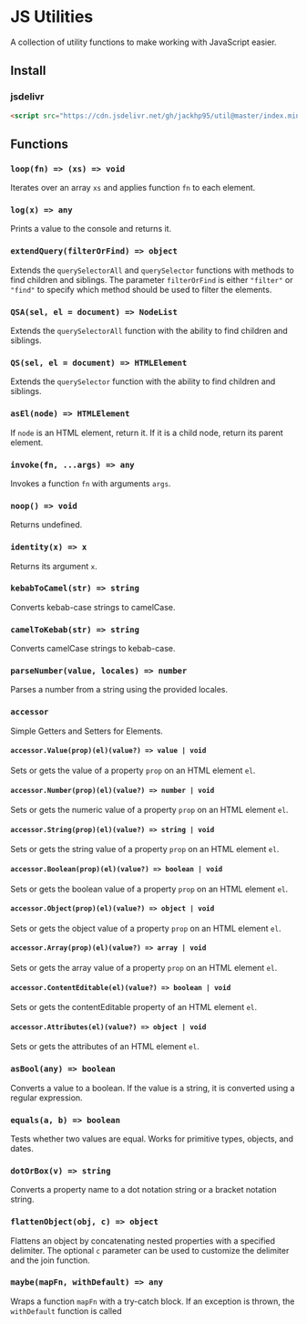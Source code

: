 # JS Utilities

A collection of utility functions to make working with JavaScript easier.

## Install

### jsdelivr
```html
<script src="https://cdn.jsdelivr.net/gh/jackhp95/util@master/index.min.js"></script>
```


## Functions

### `loop(fn) => (xs) => void`

Iterates over an array `xs` and applies function `fn` to each element.

### `log(x) => any`

Prints a value to the console and returns it.

### `extendQuery(filterOrFind) => object`

Extends the `querySelectorAll` and `querySelector` functions with methods to find children and siblings. The parameter `filterOrFind` is either `"filter"` or `"find"` to specify which method should be used to filter the elements.

### `QSA(sel, el = document) => NodeList`

Extends the `querySelectorAll` function with the ability to find children and siblings.

### `QS(sel, el = document) => HTMLElement`

Extends the `querySelector` function with the ability to find children and siblings.

### `asEl(node) => HTMLElement`

If `node` is an HTML element, return it. If it is a child node, return its parent element.

### `invoke(fn, ...args) => any`

Invokes a function `fn` with arguments `args`.

### `noop() => void`

Returns undefined.

### `identity(x) => x`

Returns its argument `x`.

### `kebabToCamel(str) => string`

Converts kebab-case strings to camelCase.

### `camelToKebab(str) => string`

Converts camelCase strings to kebab-case.

### `parseNumber(value, locales) => number`

Parses a number from a string using the provided locales.

### `accessor`
Simple Getters and Setters for Elements.

#### `accessor.Value(prop)(el)(value?) => value | void`

Sets or gets the value of a property `prop` on an HTML element `el`.

#### `accessor.Number(prop)(el)(value?) => number | void`

Sets or gets the numeric value of a property `prop` on an HTML element `el`.

#### `accessor.String(prop)(el)(value?) => string | void`

Sets or gets the string value of a property `prop` on an HTML element `el`.

#### `accessor.Boolean(prop)(el)(value?) => boolean | void`

Sets or gets the boolean value of a property `prop` on an HTML element `el`.

#### `accessor.Object(prop)(el)(value?) => object | void`

Sets or gets the object value of a property `prop` on an HTML element `el`.

#### `accessor.Array(prop)(el)(value?) => array | void`

Sets or gets the array value of a property `prop` on an HTML element `el`.

#### `accessor.ContentEditable(el)(value?) => boolean | void`

Sets or gets the contentEditable property of an HTML element `el`.

#### `accessor.Attributes(el)(value?) => object | void`

Sets or gets the attributes of an HTML element `el`.

### `asBool(any) => boolean`

Converts a value to a boolean. If the value is a string, it is converted using a regular expression.

### `equals(a, b) => boolean`

Tests whether two values are equal. Works for primitive types, objects, and dates.

### `dotOrBox(v) => string`

Converts a property name to a dot notation string or a bracket notation string.

### `flattenObject(obj, c) => object`

Flattens an object by concatenating nested properties with a specified delimiter. The optional `c` parameter can be used to customize the delimiter and the join function.

### `maybe(mapFn, withDefault) => any`

Wraps a function `mapFn` with a try-catch block. If an exception is thrown, the `withDefault` function is called
